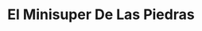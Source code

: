 ---
title: "El Minisuper De Las Piedras"
url: /las-piedras/el-minisuper-de-las-piedras/
shop: supermercado
---